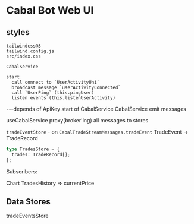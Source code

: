 # Cabal Bot Web UI

## styles

```
tailwindcss@3
tailwind.config.js
src/index.css
```

```
CabalService

start
  call connect to `UserActivityUni`
  broadcast message `userActivityConnected`
  call `UserPing` (this.pingUser)
  listen events (this.listenUserActivity)

```

---depends of ApiKey
start of CabalService
CabalService emit messages

useCabalService
proxy(broker'ing) all messages to stores

`tradeEventStore` -
on `CabalTradeStreamMessages.tradeEvent`
TradeEvent -> TradeRecord

```ts
type TradesStore = {
  trades: TradeRecord[];
};
```

Subscribers:

Chart
TradesHistory
=> currentPrice

## Data Stores

tradeEventsStore
